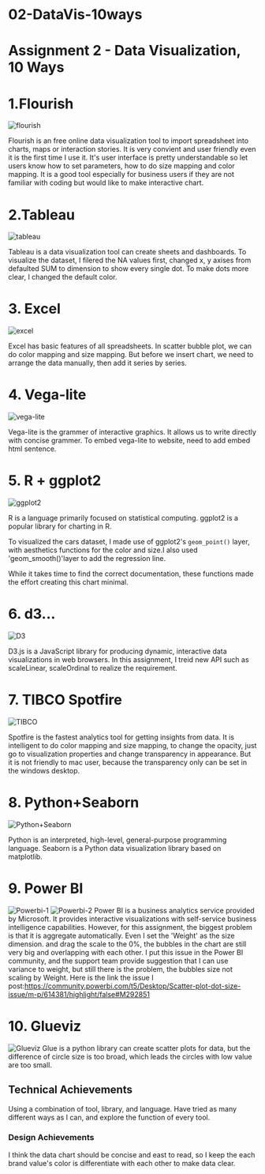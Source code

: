 # 02-DataVis-10ways

Assignment 2 - Data Visualization, 10 Ways  
===

# 1.Flourish

![flourish](img/Flourish.png)

Flourish is an free online data visualization tool to import spreadsheet into charts, maps or interaction stories. It is very convient and user friendly even it is the first time I use it. It's user interface is pretty understandable so let users know how to set parameters, how to do size mapping and color mapping. It is a good tool especially for business users if they are not familiar with coding but would like to make interactive chart.


# 2.Tableau

![tableau](img/Tableau.png)

Tableau is a data visualization tool can create sheets and dashboards. To visualize the dataset, I filered the NA values first, changed x, y axises from defaulted SUM to dimension to show every single dot. To make dots more clear, I changed the default color.

# 3. Excel
![excel](img/Excel.png)

Excel has basic features of all spreadsheets. In scatter bubble plot, we can do color mapping and size mapping. But before we insert chart, we need to arrange the data manually, then add it series by series. 

# 4. Vega-lite
![vega-lite](img/Vega-lite.png)

Vega-lite is the grammer of interactive graphics. It allows us to write directly with concise grammer. To embed vega-lite to website, need to add embed html sentence.

# 5. R + ggplot2

![ggplot2](img/R+ggplot2.png)

R is a language primarily focused on statistical computing.
ggplot2 is a popular library for charting in R.

To visualized the cars dataset, I made use of ggplot2's `geom_point()` layer, with aesthetics functions for the color and size.I also used 'geom_smooth()'layer to add the regression line.

While it takes time to find the correct documentation, these functions made the effort creating this chart minimal.


# 6. d3...

![D3](img/D3.png)

D3.js is a JavaScript library for producing dynamic, interactive data visualizations in web browsers. In this assignment, I treid new API such as scaleLinear, scaleOrdinal to realize the requirement.

# 7. TIBCO Spotfire

![TIBCO](img/TIBCO.png)

Spotfire is the fastest analytics tool for getting insights from data. It is intelligent to do color mapping and size mapping, to change the opacity, just go to visualization properties and change transparency in appearance. But it is not friendly to mac user, because the transparency only can be set in the windows desktop.

# 8. Python+Seaborn

![Python+Seaborn](img/Python+Seaborn.png)

Python is an interpreted, high-level, general-purpose programming language. Seaborn is a Python data visualization library based on matplotlib.


# 9. Power BI

![Powerbi-1](img/Powerbi-1)
![Powerbi-2](img/Powerbi-2)
Power BI is a business analytics service provided by Microsoft. It provides interactive visualizations with self-service business intelligence capabilities. However, for this assignment, the biggest problem is that it is aggregate automatically. Even I set the 'Weight' as the size dimension. and drag the scale to the 0%, the bubbles in the chart are still very big and overlapping with each other. I put this issue in the Power BI community, and the support team provide suggestion that I can use variance to weight, but still there is the problem, the bubbles size not scaling by Weight. Here is the link the issue I post:https://community.powerbi.com/t5/Desktop/Scatter-plot-dot-size-issue/m-p/614381/highlight/false#M292851


# 10. Glueviz

![Glueviz](img/Glueviz)
Glue is a python library can create scatter plots for data, but the difference of circle size is too broad, which leads the circles with low value are too small.

## Technical Achievements
Using a combination of tool, library, and language. Have tried as many different ways as I can, and explore the function of every tool.

### Design Achievements
I think the data chart should be concise and east to read, so I keep the each brand value's color is differentiate with each other to make data clear.
